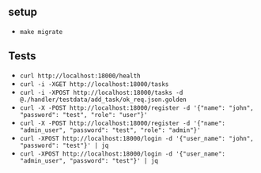 ## setup

- `make migrate`

## Tests

- `curl http://localhost:18000/health`
- `curl -i -XGET http://localhost:18000/tasks`
- `curl -i -XPOST http://localhost:18000/tasks -d @./handler/testdata/add_task/ok_req.json.golden`
- `curl -X -POST http://localhost:18000/register -d '{"name": "john", "password": "test", "role": "user"}'`
- `curl -X -POST http://localhost:18000/register -d '{"name": "admin_user", "password": "test", "role": "admin"}'`
- `curl -XPOST http://localhost:18000/login -d '{"user_name": "john", "password": "test"}' | jq`
- `curl -XPOST http://localhost:18000/login -d '{"user_name": "admin_user", "password": "test"}' | jq`
